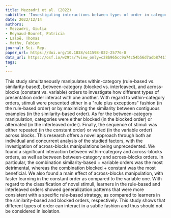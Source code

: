 ```yaml
---
title: Mezzadri et al. (2022)
subtitle: 'Investigating interactions between types of order in categorization'
date: 2022/12/14
authors:
- Mezzadri, Giulia
- Reynaud-Bouret, Patricia
- Laloë, Thomas
- Mathy, Fabien
journal: Sci. Rep.
paper_url: https://doi.org/10.1038/s41598-022-25776-0
data_url: https://osf.io/w29ts/?view_only=c28b965cc9a74c54b56d7adb87417ff1
tags:
- 
---
```


This study simultaneously manipulates within-category (rule-based vs. similarity-based), between-category (blocked vs. interleaved), and across-blocks (constant vs. variable) orders to investigate how different types of presentation order interact with one another. With regard to within-category orders, stimuli were presented either in a "rule plus exceptions" fashion (in the rule-based order) or by maximizing the similarity between contiguous examples (in the similarity-based order). As for the between-category manipulation, categories were either blocked (in the blocked order) or alternated (in the interleaved order). Finally, the sequence of stimuli was either repeated (in the constant order) or varied (in the variable order) across blocks. This research offers a novel approach through both an individual and concurrent analysis of the studied factors, with the investigation of across-blocks manipulations being unprecedented. We found a significant interaction between within-category and across-blocks orders, as well as between between-category and across-blocks orders. In particular, the combination similarity-based + variable orders was the most detrimental, whereas the combination blocked + constant was the most beneficial. We also found a main effect of across-blocks manipulation, with faster learning in the constant order as compared to the variable one. With regard to the classification of novel stimuli, learners in the rule-based and interleaved orders showed generalization patterns that were more consistent with a specific rule-based strategy, as compared to learners in the similarity-based and blocked orders, respectively. This study shows that different types of order can interact in a subtle fashion and thus should not be considered in isolation.
